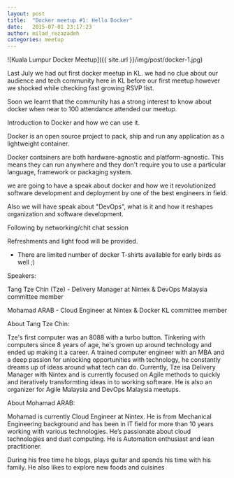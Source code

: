 ```yaml
---
layout: post
title:  "Docker meetup #1: Hello Docker"
date:   2015-07-01 23:17:23
author: milad_rezazadeh
categories: meetup
---
```

![Kuala Lumpur Docker Meetup]({{ site.url }}/img/post/docker-1.jpg)

Last July we had out first docker meetup in KL. we had no clue about our audience and tech community here in KL before our first meetup however we shocked while checking fast growing RSVP list.

Soon we learnt that the community has a strong interest to know about docker when near to 100 attendance attended our meetup.

Introduction to Docker and how we can use it. 

Docker is an open source project to pack, ship and run any application as a lightweight container.

Docker containers are both hardware-agnostic and platform-agnostic. This means they can run anywhere and they don't require you to use a particular language, framework or packaging system.

we are going to have a speak about docker and how we it revolutionized software development and deployment by one of the best engineers in field. 

Also we will have speak about "DevOps", what is it and how it reshapes organization and software development. 

Following by networking/chit chat session 

Refreshments and light food will be provided.

* There are limited number of docker T-shirts available for early birds as well ;)

Speakers:

Tang Tze Chin (Tze) - Delivery Manager at Nintex & DevOps Malaysia committee member 

Mohamad ARAB - Cloud Engineer at Nintex & Docker KL committee member


About Tang Tze Chin:

Tze's first computer was an 8088 with a turbo button. Tinkering with computers since 8 years of age, he's grown up around technology and ended up making it a career. A trained computer engineer with an MBA and a deep passion for unlocking opportunities with technology, he constantly dreams up of ideas around what tech can do. Currently, Tze isa Delivery Manager with Nintex and is currently focused on Agile methods to quickly and iteratively transformting ideas in to working software. He is also an organizer for Agile Malaysia and DevOps Malaysia meetups. 


About Mohamad ARAB: 

Mohamad is currently Cloud Engineer at Nintex. He is from Mechanical Engineering background and has been in IT field for more than 10 years working with various technologies. He’s passionate about cloud technologies and dust computing. He is Automation enthusiast and lean practitioner.

During his free time he blogs, plays guitar and spends his time with his family. He also likes to explore new foods and cuisines
